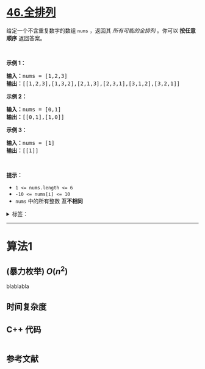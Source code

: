 # [46.全排列](https://leetcode.cn/problems/permutations/)

<p>给定一个不含重复数字的数组 <code>nums</code> ，返回其 <em>所有可能的全排列</em> 。你可以 <strong>按任意顺序</strong> 返回答案。</p>

<p>&nbsp;</p>

<p><strong>示例 1：</strong></p>

<pre>
<strong>输入：</strong>nums = [1,2,3]
<strong>输出：</strong>[[1,2,3],[1,3,2],[2,1,3],[2,3,1],[3,1,2],[3,2,1]]
</pre>

<p><strong>示例 2：</strong></p>

<pre>
<strong>输入：</strong>nums = [0,1]
<strong>输出：</strong>[[0,1],[1,0]]
</pre>

<p><strong>示例 3：</strong></p>

<pre>
<strong>输入：</strong>nums = [1]
<strong>输出：</strong>[[1]]
</pre>

<p>&nbsp;</p>

<p><strong>提示：</strong></p>

<ul>
	<li><code>1 &lt;= nums.length &lt;= 6</code></li>
	<li><code>-10 &lt;= nums[i] &lt;= 10</code></li>
	<li><code>nums</code> 中的所有整数 <strong>互不相同</strong></li>
</ul>

<details>
<summary>标签：</summary>
['数组', '回溯']
</details>


----------

# 算法1

## (暴力枚举)  $O(n^2)$

blablabla

## 时间复杂度

## C++ 代码

```cpp

```

## 参考文献


